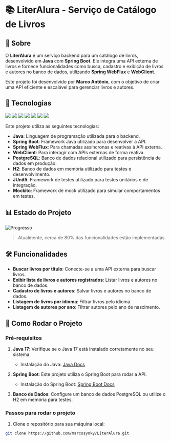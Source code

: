 # 📚 LiterAlura - Serviço de Catálogo de Livros

## 📖 Sobre

O **LiterAlura** é um serviço backend para um catálogo de livros, desenvolvido em **Java** com **Spring Boot**. Ele integra uma API externa de livros e fornece funcionalidades como busca, cadastro e exibição de livros e autores no banco de dados, utilizando **Spring WebFlux** e **WebClient**.

Este projeto foi desenvolvido por **Marco Antônio**, com o objetivo de criar uma API eficiente e escalável para gerenciar livros e autores.

## 🚀 Tecnologias

<div>
  <img src="https://img.shields.io/badge/Java-17-blue?style=for-the-badge&logo=java&logoColor=white">
  <img src="https://img.shields.io/badge/Spring_Boot-3.0.6-green?style=for-the-badge&logo=springboot&logoColor=white">
  <img src="https://img.shields.io/badge/Firebase-FFCA28?style=for-the-badge&logo=firebase&logoColor=black">
  <img src="https://img.shields.io/badge/H2-2.1.214-blue?style=for-the-badge&logo=h2&logoColor=white">
  <img src="https://img.shields.io/badge/PostgreSQL-42.5.6-blue?style=for-the-badge&logo=postgresql&logoColor=white">
  <img src="https://img.shields.io/badge/JUnit5-5.9.2-green?style=for-the-badge&logo=junit&logoColor=white">
  <img src="https://img.shields.io/badge/Mockito-4.8.1-blue?style=for-the-badge&logo=mockito&logoColor=white">
</div>

<p>Este projeto utiliza as seguintes tecnologias:</p>
<ul>
  <li><strong>Java</strong>: Linguagem de programação utilizada para o backend.</li>
  <li><strong>Spring Boot</strong>: Framework Java utilizado para desenvolver a API.</li>
  <li><strong>Spring WebFlux</strong>: Para chamadas assíncronas e reativas à API externa.</li>
  <li><strong>WebClient</strong>: Para interagir com APIs externas de forma reativa.</li>
  <li><strong>PostgreSQL</strong>: Banco de dados relacional utilizado para persistência de dados em produção.</li>
  <li><strong>H2</strong>: Banco de dados em memória utilizado para testes e desenvolvimento.</li>
  <li><strong>JUnit5</strong>: Framework de testes utilizado para testes unitários e de integração.</li>
  <li><strong>Mockito</strong>: Framework de mock utilizado para simular comportamentos em testes.</li>
</ul>

## 📊 Estado do Projeto

![Progresso](https://img.shields.io/badge/Progresso-80%25-orange?style=for-the-badge&labelColor=000000&color=FF6600&logo=github)

> Atualmente, cerca de 80% das funcionalidades estão implementadas.

## 🛠️ Funcionalidades

- **Buscar livros por título**: Conecte-se a uma API externa para buscar livros.
- **Exibir lista de livros e autores registrados**: Listar livros e autores no banco de dados.
- **Cadastro de livros e autores**: Salvar livros e autores no banco de dados.
- **Listagem de livros por idioma**: Filtrar livros pelo idioma.
- **Listagem de autores por ano**: Filtrar autores pelo ano de nascimento.

## 🔧 Como Rodar o Projeto

### Pré-requisitos

1. **Java 17**: Verifique se o Java 17 está instalado corretamente no seu sistema.
   - Instalação do Java: [Java Docs](https://www.oracle.com/java/technologies/javase/jdk17-archive-downloads.html)

2. **Spring Boot**: Este projeto utiliza o Spring Boot para rodar a API.
   - Instalação do Spring Boot: [Spring Boot Docs](https://spring.io/projects/spring-boot)

3. **Banco de Dados**: Configure um banco de dados PostgreSQL ou utilize o H2 em memória para testes.

### Passos para rodar o projeto

1. Clone o repositório para sua máquina local:

```bash
git clone https://github.com/marcosynky/LiterAlura.git
